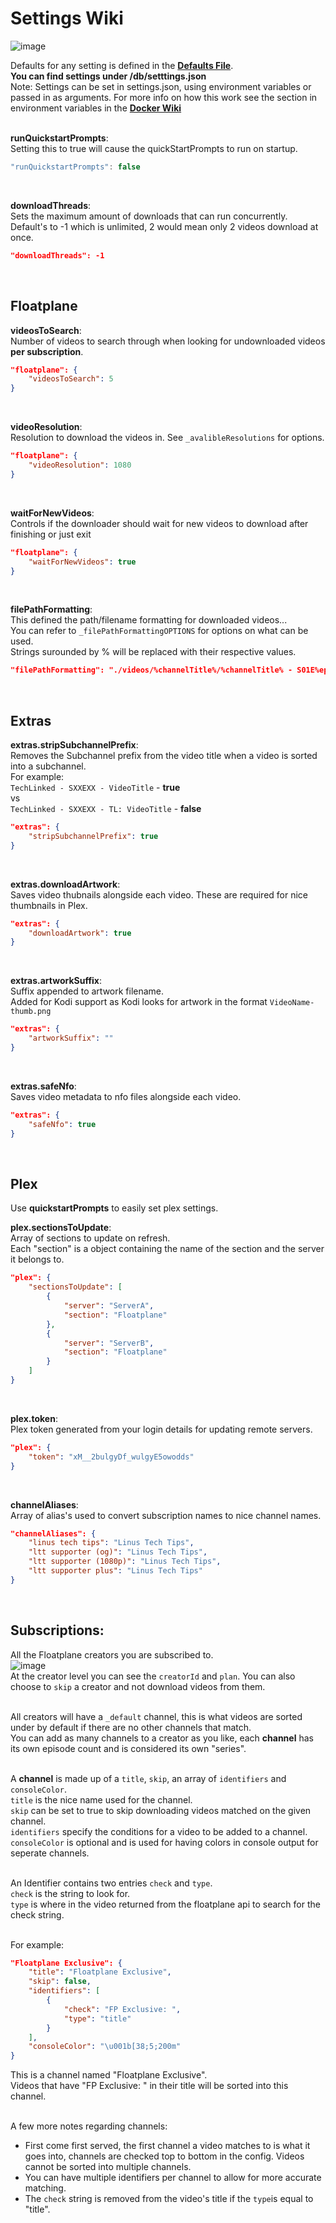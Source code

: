 # Settings Wiki
![image](https://user-images.githubusercontent.com/6373693/115116213-953f8b80-9fec-11eb-9633-08518331aa27.png)<br>

Defaults for any setting is defined in the **[Defaults File](https://github.com/Inrixia/Floatplane-Downloader/blob/master/src/lib/defaults.ts)**.<br>
**You can find settings under /db/setttings.json**<br>
Note: Settings can be set in settings.json, using environment variables or passed in as arguments.
For more info on how this work see the section in environment variables in the **[Docker Wiki](https://github.com/Inrixia/Floatplane-Downloader/blob/master/wiki/docker.md)**
<br><br>

**runQuickstartPrompts**:<br>
Setting this to true will cause the quickStartPrompts to run on startup.
```ts
"runQuickstartPrompts": false
```
<br>

**downloadThreads**:<br>
Sets the maximum amount of downloads that can run concurrently. Default's to -1 which is unlimited, 2 would mean only 2 videos download at once.<br>
```json
"downloadThreads": -1
```
<br>

## Floatplane

**videosToSearch**:<br>
Number of videos to search through when looking for undownloaded videos **per subscription**.<br>
```json
"floatplane": {
    "videosToSearch": 5
}
```
<br>

**videoResolution**:<br>
Resolution to download the videos in. See `_avalibleResolutions` for options.<br>
```json 
"floatplane": {
    "videoResolution": 1080
}
```
<br>

**waitForNewVideos**:<br>
Controls if the downloader should wait for new videos to download after finishing or just exit<br>
```json
"floatplane": {
    "waitForNewVideos": true
}
```
<br>

**filePathFormatting**:<br>
This defined the path/filename formatting for downloaded videos...<br>
You can refer to `_filePathFormattingOPTIONS` for options on what can be used.<br>
Strings surounded by % will be replaced with their respective values.<br>
```json 
"filePathFormatting": "./videos/%channelTitle%/%channelTitle% - S01E%episodeNumber% - %videoTitle%"
```
<br>

## Extras

**extras.stripSubchannelPrefix**:<br>
Removes the Subchannel prefix from the video title when a video is sorted into a subchannel.<br>
For example:<br>
`TechLinked - SXXEXX - VideoTitle`  -  **true**<br>
vs
<br>
`TechLinked - SXXEXX - TL: VideoTitle`  -  **false**
```json
"extras": {
    "stripSubchannelPrefix": true
}
```
<br>

**extras.downloadArtwork**:<br>
Saves video thubnails alongside each video. These are required for nice thumbnails in Plex.<br>
```json
"extras": {
    "downloadArtwork": true
}
```
<br>

**extras.artworkSuffix**:<br>
Suffix appended to artwork filename.<br>
Added for Kodi support as Kodi looks for artwork in the format `VideoName-thumb.png`
```json
"extras": {
    "artworkSuffix": ""
}
```
<br>

**extras.safeNfo**:<br>
Saves video metadata to nfo files alongside each video.<br>
```json 
"extras": {
    "safeNfo": true
}
```
<br>

## Plex
Use **quickstartPrompts** to easily set plex settings.

**plex.sectionsToUpdate**:<br>
Array of sections to update on refresh.<br>
Each "section" is a object containing the name of the section and the server it belongs to.<br>
```json 
"plex": {
    "sectionsToUpdate": [
        {
            "server": "ServerA",
            "section": "Floatplane"
        },
        {
            "server": "ServerB",
            "section": "Floatplane"
        }
    ]
}
```
<br>

**plex.token**:<br>
Plex token generated from your login details for updating remote servers.<br>
```json 
"plex": {
    "token": "xM__2bulgyDf_wulgyE5owodds" 
}
```
<br>

**channelAliases**:<br>
Array of alias's used to convert subscription names to nice channel names.<br>
```json 
"channelAliases": {
    "linus tech tips": "Linus Tech Tips",
    "ltt supporter (og)": "Linus Tech Tips",
    "ltt supporter (1080p)": "Linus Tech Tips",
    "ltt supporter plus": "Linus Tech Tips"
}
```
<br>

## Subscriptions:
All the Floatplane creators you are subscribed to.<br>
![image](https://user-images.githubusercontent.com/6373693/115116013-86a4a480-9feb-11eb-828a-fe4fa8ba5cf9.png)<br>
At the creator level you can see the `creatorId` and `plan`. You can also choose to `skip` a creator and not download videos from them.<br>
<br>

All creators will have a `_default` channel, this is what videos are sorted under by default if there are no other channels that match.<br>
You can add as many channels to a creator as you like, each **channel** has its own episode count and is considered its own "series".<br>
<br>

A **channel** is made up of a `title`, `skip`, an array of `identifiers` and `consoleColor`.<br>
`title` is the nice name used for the channel.<br>
`skip` can be set to true to skip downloading videos matched on the given channel.<br>
`identifiers` specify the conditions for a video to be added to a channel.<br>
`consoleColor` is optional and is used for having colors in console output for seperate channels.<br>
<br>

An Identifier contains two entries `check` and `type`.<br>
`check` is the string to look for.<br>
`type` is where in the video returned from the floatplane api to search for the check string.<br>
<br>

For example:
```json
"Floatplane Exclusive": {
    "title": "Floatplane Exclusive",
    "skip": false,
    "identifiers": [
        {
            "check": "FP Exclusive: ",
            "type": "title"
        }
    ],
    "consoleColor": "\u001b[38;5;200m"
}
```
This is a channel named "Floatplane Exclusive".<br>
Videos that have "FP Exclusive: " in their title will be sorted into this channel.<br>
<br>

A few more notes regarding channels:<br>
- First come first served, the first channel a video matches to is what it goes into, channels are checked top to bottom in the config. Videos cannot be sorted into multiple channels.
- You can have multiple identifiers per channel to allow for more accurate matching.
- The `check` string is removed from the video's title if the `type`is equal to "title".

